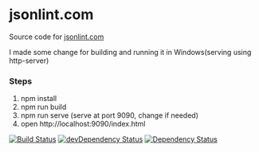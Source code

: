 # jsonlint.com

Source code for [jsonlint.com](http://jsonlint.com)

I made some change for building and running it in Windows(serving using http-server)

### Steps
1. npm install
2. npm run build
3. npm run serve    (serve at port 9090, change if needed)
4. open http://localhost:9090/index.html 

[![Build Status](https://travis-ci.org/circlecell/jsonlint.com.svg?branch=master)](https://travis-ci.org/circlecell/jsonlint.com) [![devDependency Status](https://img.shields.io/david/dev/circlecell/jsonlintdotcom.svg)](https://david-dm.org/circlecell/jsonlintdotcom#info=devDependencies)
[![Dependency Status](https://img.shields.io/david/circlecell/jsonlintdotcom.svg)](https://david-dm.org/circlecell/jsonlintdotcom)

